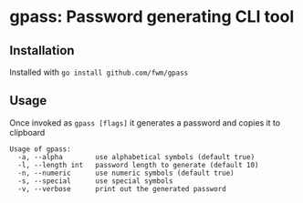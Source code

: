 # gpass: Password generating CLI tool

## Installation
Installed with `go install github.com/fwm/gpass`

## Usage
Once invoked as `gpass [flags]` it generates a password and copies it to clipboard

```
Usage of gpass:
  -a, --alpha        use alphabetical symbols (default true)
  -l, --length int   password length to generate (default 10)
  -n, --numeric      use numeric symbols (default true)
  -s, --special      use special symbols
  -v, --verbose      print out the generated password
```
